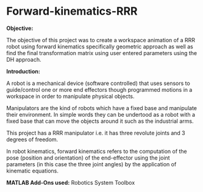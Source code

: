 # Forward-kinematics-RRR

**Objective:**

The objective of this project was to create a workspace animation of a RRR robot using forward kinematics specifically geometric approach as well as find the final transformation matrix using user entered parameters using the DH approach.

**Introduction:**

A robot is a mechanical device (software controlled) that uses sensors to guide/control one or more end effectors though programmed motions in a workspace in order to manipulate physical objects.

Manipulators are the kind of robots which have a fixed base and manipulate their environment. In simple words they can be undertood as a robot with a fixed base that can move the objects around it such as the industrial arms.

This project has a RRR manipulator i.e. it has three revolute joints and 3 degrees of freedom.

In robot kinematics, forward kinematics refers to the computation of the pose (position and orientation) of the end-effector using the joint parameters (in this case the three joint angles) by the application of kinematic equations.

**MATLAB Add-Ons used:**
Robotics System Toolbox

